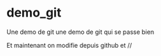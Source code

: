 demo_git
========

Une demo de git une demo de git qui se passe bien

Et maintenant on modifie depuis github et //
